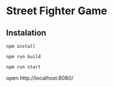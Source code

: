 # Street Fighter Game

## Instalation

`npm install`

`npm run build`

`npm run start`

open http://localhost:8080/
